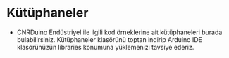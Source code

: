 Kütüphaneler
===========================================
- CNRDuino Endüstriyel ile ilgili kod örneklerine ait kütüphaneleri burada bulabilirsiniz. 
Kütüphaneler klasörünü toptan indirip Arduino IDE klasörünüzün libraries konumuna yüklemenizi tavsiye ederiz. 
